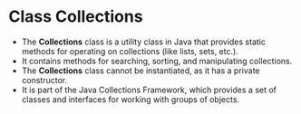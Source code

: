 # Class **Collections**

* The **Collections** class is a utility class in Java that provides static methods for operating on collections (like lists, sets, etc.).
* It contains methods for searching, sorting, and manipulating collections.
* The **Collections** class cannot be instantiated, as it has a private constructor.
* It is part of the Java Collections Framework, which provides a set of classes and interfaces for working with groups of objects.
